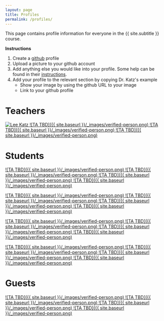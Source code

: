 ```yaml
---
layout: page
title: Profiles 
permalink: /profiles/
---
```


This page contains profile information for everyone in the {{ site.subtitle }} course.

**Instructions**
1. Create a [github](https://github.com) profile
2. Upload a picture to your github account
3. Add anything else you would like into your profile.
Some help can be found in their [instructions](https://docs.github.com/en/account-and-profile/setting-up-and-managing-your-github-profile/customizing-your-profile/about-your-profile).
4. Add your profile to the relevant section by copying Dr. Katz's example
   * Show your image by using the github URL to your image
   * Link to your github profile

# Teachers

 [ ![Lee Katz](https://avatars.githubusercontent.com/u/14798?s=150&v=4) ](https://github.com/lskatz)
 [ ![TA TBD]({{ site.baseurl }}/_images/verified-person.png) ](https://github.com/lskatz)
 [ ![TA TBD]({{ site.baseurl }}/_images/verified-person.png) ](https://github.com/lskatz)
 [ ![TA TBD]({{ site.baseurl }}/_images/verified-person.png) ](https://github.com/lskatz)

# Students

 [ ![TA TBD]({{ site.baseurl }}/_images/verified-person.png) ](https://github.com/lskatz)
 [ ![TA TBD]({{ site.baseurl }}/_images/verified-person.png) ](https://github.com/lskatz)
 [ ![TA TBD]({{ site.baseurl }}/_images/verified-person.png) ](https://github.com/lskatz)
 [ ![TA TBD]({{ site.baseurl }}/_images/verified-person.png) ](https://github.com/lskatz)

 [ ![TA TBD]({{ site.baseurl }}/_images/verified-person.png) ](https://github.com/lskatz)
 [ ![TA TBD]({{ site.baseurl }}/_images/verified-person.png) ](https://github.com/lskatz)
 [ ![TA TBD]({{ site.baseurl }}/_images/verified-person.png) ](https://github.com/lskatz)
 [ ![TA TBD]({{ site.baseurl }}/_images/verified-person.png) ](https://github.com/lskatz)

 [ ![TA TBD]({{ site.baseurl }}/_images/verified-person.png) ](https://github.com/lskatz)
 [ ![TA TBD]({{ site.baseurl }}/_images/verified-person.png) ](https://github.com/lskatz)
 [ ![TA TBD]({{ site.baseurl }}/_images/verified-person.png) ](https://github.com/lskatz)
 [ ![TA TBD]({{ site.baseurl }}/_images/verified-person.png) ](https://github.com/lskatz)

 [ ![TA TBD]({{ site.baseurl }}/_images/verified-person.png) ](https://github.com/lskatz)
 [ ![TA TBD]({{ site.baseurl }}/_images/verified-person.png) ](https://github.com/lskatz)
 [ ![TA TBD]({{ site.baseurl }}/_images/verified-person.png) ](https://github.com/lskatz)
 [ ![TA TBD]({{ site.baseurl }}/_images/verified-person.png) ](https://github.com/lskatz)

# Guests

 [ ![TA TBD]({{ site.baseurl }}/_images/verified-person.png) ](https://github.com/lskatz)
 [ ![TA TBD]({{ site.baseurl }}/_images/verified-person.png) ](https://github.com/lskatz)
 [ ![TA TBD]({{ site.baseurl }}/_images/verified-person.png) ](https://github.com/lskatz)
 [ ![TA TBD]({{ site.baseurl }}/_images/verified-person.png) ](https://github.com/lskatz)


